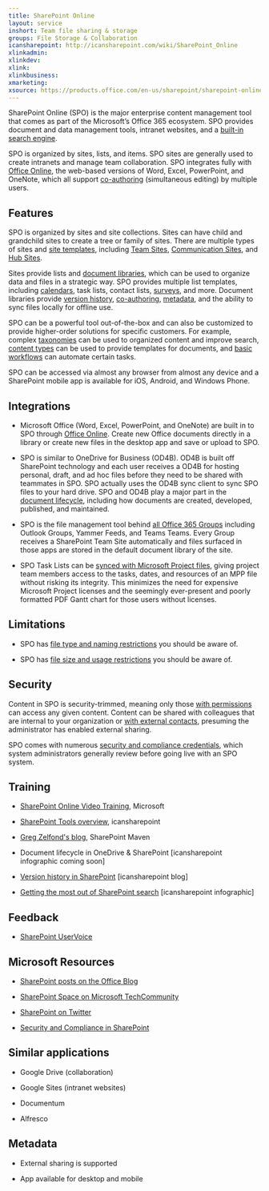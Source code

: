 ```yaml
---
title: SharePoint Online
layout: service
inshort: Team file sharing & storage
groups: File Storage & Collaboration
icansharepoint: http://icansharepoint.com/wiki/SharePoint_Online
xlinkadmin: 
xlinkdev: 
xlink: 
xlinkbusiness: 
xmarketing: 
xsource: https://products.office.com/en-us/sharepoint/sharepoint-online-collaboration-software
---
```


SharePoint Online (SPO) is the major enterprise content management tool that comes as part of the Microsoft’s Office 365 ecosystem. SPO provides document and data management tools, intranet websites, and a [built-in search engine](http://icsh.pt/HowToSPSearch).

SPO is organized by sites, lists, and items. SPO sites are generally used to create intranets and manage team collaboration. SPO integrates fully with [Office Online](https://technet.microsoft.com/en-us/library/word-online-service-description.aspx), the web-based versions of Word, Excel, PowerPoint, and OneNote, which all support [co-authoring](http://icsh.pt/CoAuthoring) (simultaneous editing) by multiple users.

Features
---------

SPO is organized by sites and site collections. Sites can have child and grandchild sites to create a tree or family of sites. There are multiple types of sites and [site templates](https://support.office.com/en-us/article/Using-templates-to-create-different-kinds-of-SharePoint-sites-449eccec-ff99-4cf3-b62e-dcfee37e8da4), including [Team Sites](https://support.office.com/en-us/article/what-is-a-sharepoint-team-site-75545757-36c3-46a7-beed-0aaa74f0401e), [Communication Sites](https://support.office.com/en-us/article/what-is-a-sharepoint-communication-site-94a33429-e580-45c3-a090-5512a8070732), and [Hub Sites](https://docs.microsoft.com/en-us/sharepoint/dev/features/hub-site/hub-site-overview).

Sites provide lists and [document libraries](http://icsh.pt/SPDocLibs), which can be used to organize data and files in a strategic way. SPO provides multiple list templates, including [calendars](https//icsh.pt/SPCalendars), task lists, contact lists, [surveys](http://icsh.pt/SPSurveyIntro), and more. Document libraries provide [version history](http://icsh.pt/VersionHistory), [co-authoring](http://icsh.pt/CoAuthoring), [metadata](http://icsh.pt/MetadataGuide), and the ability to sync files locally for offline use.

SPO can be a powerful tool out-of-the-box and can also be customized to provide higher-order solutions for specific customers. For example, complex [taxonomies](http://sharepointmaven.com/2-ways-to-design-sharepoint-taxonomy-for-an-organization/) can be used to organized content and improve search, [content types](https://technet.microsoft.com/en-us/library/cc262735.aspx) can be used to provide templates for documents, and [basic workflows](http://sharepointmaven.com/4-things-to-do-before-creating-a-workflow-in-sharepoint-and-office-365/) can automate certain tasks.

SPO can be accessed via almost any browser from almost any device and a SharePoint mobile app is available for iOS, Android, and Windows Phone.

Integrations
---------

-   Microsoft Office (Word, Excel, PowerPoint, and OneNote) are built in to SPO through [Office Online](https://technet.microsoft.com/en-us/library/word-online-service-description.aspx). Create new Office documents directly in a library or create new files in the desktop app and save or upload to SPO.

-   SPO is similar to OneDrive for Business (OD4B). OD4B is built off SharePoint technology and each user receives a OD4B for hosting personal, draft, and ad hoc files before they need to be shared with teammates in SPO. SPO actually uses the OD4B sync client to sync SPO files to your hard drive. SPO and OD4B play a major part in the [document lifecycle](http://icsh.pt/DocCircleOfLife), including how documents are created, developed, published, and maintained.

-   SPO is the file management tool behind [all Office 365 Groups](http://icsh.pt/O365groups) including Outlook Groups, Yammer Feeds, and Teams Teams. Every Group receives a SharePoint Team Site automatically and files surfaced in those apps are stored in the default document library of the site.

-   SPO Task Lists can be [synced with Microsoft Project files](http://icsh.pt/MPPtoSharePoint), giving project team members access to the tasks, dates, and resources of an MPP file without risking its integrity. This minimizes the need for expensive Microsoft Project licenses and the seemingly ever-present and poorly formatted PDF Gantt chart for those users without licenses.

Limitations
---------

-   SPO has [file type and naming restrictions](http://icsh.pt/SPFileTypeLimits) you should be aware of.

-   SPO has [file size and usage restrictions](http://icsh.pt/SPUseLimits) you should be aware of.

Security
---------

Content in SPO is security-trimmed, meaning only those [with permissions](http://icsh.pt/PermissionsInSP) can access any given content. Content can be shared with colleagues that are internal to your organization or [with external contacts](http://icsh.pt/ExternalSharing), presuming the administrator has enabled external sharing.

SPO comes with numerous [security and compliance credentials](https://blogs.technet.microsoft.com/wbaer/2017/03/13/security-and-compliance-in-sharepoint-online-and-onedrive-for-business/), which system administrators generally review before going live with an SPO system.

Training
---------

-   [SharePoint Online Video Training](https://support.office.com/en-us/article/SharePoint-Online-video-training-cb8ef501-84db-4427-ac77-ec2009fb8e23?ui=en-US&rs=en-US&ad=US), Microsoft

-   [SharePoint Tools overview](http://icansharepoint.com/tools), icansharepoint

-   [Greg Zelfond's blog](http://sharepointmaven.com/blog-sharepoint-best-practices/), SharePoint Maven

-   Document lifecycle in OneDrive & SharePoint \[icansharepoint
    infographic coming soon\]

-   [Version history in SharePoint](http://icsh.pt/VersionHistory)
    \[icansharepoint blog\]

-   [Getting the most out of SharePoint
    search](http://icsh.pt/HowToSPSearch) \[icansharepoint infographic\]

Feedback
---------

-   [SharePoint UserVoice](https://sharepoint.uservoice.com/)

Microsoft Resources
---------

-   [SharePoint posts on the Office Blog](https://blogs.office.com/en-us/sharepoint/)

-   [SharePoint Space on Microsoft TechCommunity](https://techcommunity.microsoft.com/t5/SharePoint/bd-p/SharePoint_General)

-   [SharePoint on Twitter](https://twitter.com/sharepoint)

-   [Security and Compliance in SharePoint](https://blogs.technet.microsoft.com/wbaer/2017/03/13/security-and-compliance-in-sharepoint-online-and-onedrive-for-business/)


Similar applications
--------------------

-   Google Drive (collaboration)

-   Google Sites (intranet websites)

-   Documentum

-   Alfresco

Metadata
--------

-   External sharing is supported

-   App available for desktop and mobile